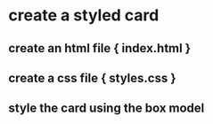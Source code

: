 # create a styled card

## create an html file { index.html }

## create a css file { styles.css }

## style the card using the box model